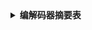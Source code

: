 <details>
      <summary><b>编解码器摘要表</b></summary>
      语音传输是类比，而数据网络是数字。通过编码器/解码器（CODEC）进行将模拟波采样为数字信息的过程。将模拟语音信号采样到数字信号有许多标准。这个过程通常很复杂。大多数转换使用脉冲编码调制（PCM）或变化形式

。此外，CODEC压缩数据序列，有时提供回声消除。波形的压缩可以节省带宽。这在低速连接中特别有趣，因此您可以同时拥有更多VoIP连接。节省带宽的另一种方法是使用静默抑制。目的是在对话中没有声音时不发送包裹。

接下来是使用最知名的编解码器的表：

-比特率-通过通信路径传输比特的速率。通常以千比特每秒（Kbps）表示
-采样率-数字化声音时每秒采样的数量。随着每秒采样数的增加，数字复制的质量也会提高。
-帧大小-发送数据包之间的时间
-MOS-（平均意见得分）。它是从1到5的声音质量的主观衡量指标。

为了更好地理解编解码器过程和表中表示的参数，我们建议阅读G.711编解码器过程部分，在这里可以了解其工作原理。 G.711编解码器
<table border="1" class="normal">
                <tbody><tr class="titulomenulateral">
                  <th>Number</th>
                  <th>Standard by </th>
                  <th width="150">Description</th>
                  <th>Bit rate (kb/s)</th>
                  <th>Sampling rate (kHz)</th>
                  <th>Frame size (ms)</th>
                  <th width="150">Remarks
                  </th><th><div align="center">MOS (Mean Opinion Score) </div></th>
                </tr>
                <tr>
                  <td><strong><a href="#g711">G.711 *</a></strong></td>
                  <td>ITU-T</td>
                  <td>Pulse code modulation (PCM)</td>
                  <td align="right">64</td>
                  <td align="right">8</td>
                  <td align="right">Sampling</td>
                  <td> U-law (US, Japan) and A-law (Europe) companding </td>
                  <td><div align="center">4.1 </div></td>
                </tr>
				<tr>
                  <td><strong><a href="new-codecs-g7111-g7291.php">G.711.1 </a></strong></td>
                  <td>ITU-T</td>
                  <td>Pulse code modulation (PCM)</td>
                  <td align="right">80-96 Kbps </td>
                  <td align="right">8</td>
                  <td align="right">Sampling</td>
                  <td> Improvement og G.711 to provide an audio bandwidth of 50 Hz to 7 kHz <a href="new-codecs-g7111-g7291.php">More info</a> </td>
                  <td><div align="center">4.1 </div></td>
                </tr>
                <tr>
                  <td><strong>G.721</strong></td>
                  <td>ITU-T</td>
                  <td>Adaptive differential pulse code modulation (ADPCM)</td>
                  <td align="right">32</td>
                  <td align="right">8</td>
                  <td align="right">Sampling</td>
                  <td> Now described in G.726; obsolete. </td>
                  <td>
                    <div align="center">&nbsp;</div></td>
                </tr>
                <tr>
                  <td><strong>G.722</strong></td>
                  <td>ITU-T</td>
                  <td>7 kHz audio-coding within 64 kbit/s</td>
                  <td align="right">64</td>
                  <td align="right">16</td>
                  <td align="right">Sampling</td>
                  <td> Subband-codec that divides 16 kHz band into two subbands, each coded using ADPCM </td>
                  <td>
                    <div align="center">&nbsp;</div></td>
                </tr>
                <tr>
                  <td><strong>G.722.1</strong></td>
                  <td>ITU-T</td>
                  <td> Coding at 24 and 32 kbit/s for hands-free operation in systems with low frame loss </td>
                  <td align="right">24/32</td>
                  <td align="right">16</td>
                  <td align="right">20</td>
                  <td>&nbsp;</td>
                  <td>
                    <div align="center">&nbsp;</div></td>
                </tr>
				 <tr>
                  <td><strong>G.722.2 AMR-WB</strong></td>
                  <td>ITU-T</td>
                  <td>Adaptive Multi-Rate Wideband Codec (AMR-WB)</td>
                  <td align="right">23.85/ 23.05/ 19.85/ <br>
                  18.25/ 15.85/ 14.25/<br> 
                  12.65/ 8.85/ 6.6</td>
                  <td align="right">16</td>
                  <td align="right">20</td>
                  <td>  is mainly used for speech compression in the 3rd generation mobile telephony. <a href="new-codecs-g7111-g7291.php">More info</a></td>
                  <td>
                    <div align="center">&nbsp;</div></td>
                </tr>
                <tr>
                  <td><strong>G.723</strong></td>
                  <td>ITU-T</td>
                  <td> Extensions of Recommendation G.721 adaptive differential pulse code modulation to 24 and 40 kbit/s for digital circuit multiplication equipment application </td>
                  <td align="right">24/40</td>
                  <td align="right">8</td>
                  <td align="right">Sampling</td>
                  <td> Superceded by G.726; obsolete. This is a completely different codec than G.723.1 </td>
                  <td>
                    <div align="center">&nbsp;</div></td>
                </tr>
                <tr>
                  <td><strong>G.723.1</strong></td>
                  <td>ITU-T</td>
                  <td>Dual rate speech coder for multimedia communications transmitting at 5.3 and 6.3 kbit/s</td>
                  <td align="right">5.6/6.3</td>
                  <td align="right">8</td>
                  <td align="right">30</td>
                  <td> Part of H.324 video conferencing. It encodes speech or other audio signals in frames using linear predictive analysis-by-synthesis coding. The excitation signal for the high rate coder is Multipulse Maximum Likelihood Quantization (MP-MLQ) and for the low rate coder is Algebraic-Code-Excited Linear-Prediction (ACELP). </td>
                  <td>
                    <div align="center">3.8-3.9</div></td>
                </tr>
                <tr>
                  <td><strong>G.726</strong></td>
                  <td>ITU-T</td>
                  <td>40, 32, 24, 16 kbit/s adaptive differential pulse code modulation (ADPCM)</td>
                  <td align="right">16/24/32/40</td>
                  <td align="right">8</td>
                  <td align="right">Sampling</td>
                  <td> ADPCM; replaces G.721 and G.723. </td>
                  <td>
                    <div align="center">3.85</div></td>
                </tr>
                <tr>
                  <td><strong>G.727</strong></td>
                  <td>ITU-T</td>
                  <td>5-, 4-, 3- and 2-bit/sample embedded adaptive differential pulse code modulation (ADPCM)</td>
                  <td align="right">var.</td>
                  <td align="right">&nbsp;</td>
                  <td align="right">Sampling</td>
                  <td> ADPCM. Related to G.726 </td>
                  <td>
                    <div align="center">&nbsp;</div></td>
                </tr>
                <tr>
                  <td><strong>G.728</strong></td>
                  <td>ITU-T</td>
                  <td>Coding of speech at 16 kbit/s using low-delay code excited linear prediction</td>
                  <td align="right">16</td>
                  <td align="right">8</td>
                  <td align="right">2.5</td>
                  <td>CELP.</td>
                  <td>
                    <div align="center">3.61</div></td>
                </tr>
                <tr>
                  <td><strong><a href="#g729">G.729 **</a></strong></td>
                  <td>ITU-T</td>
                  <td>Coding of speech at 8 kbit/s using conjugate-structure algebraic-code-excited linear-prediction (CS-ACELP)</td>
                  <td align="right">8</td>
                  <td align="right">8</td>
                  <td align="right">10</td>
                  <td>Low delay (15 ms)</td>
                  <td>
                    <div align="center">3.92</div></td>
                </tr>
				   <tr>
                  <td><strong><a href="new-codecs-g7111-g7291.php">G.729.1</a></strong></td>
                  <td>ITU-T</td>
                  <td>Coding of speech at 8 kbit/s using conjugate-structure algebraic-code-excited linear-prediction (CS-ACELP)</td>
                  <td align="right">8/12/14/16/<br>
                    18/20/22/24/<br>
                    26/28/30/32</td>
                  <td align="right">8</td>
                  <td align="right">10</td>
                  <td>Improvement og G.711 to provide an audio bandwidth of 50 Hz to 7 kHz <a href="new-codecs-g7111-g7291.php">More info</a> </td>
                  <td>
                    <div align="center"></div></td>
                </tr>
                <tr>
                  <td><strong>GSM 06.10 </strong></td>
                  <td>ETSI</td>
                  <td>Regular­Pulse Excitation Long­Term Predictor (RPE-LTP)</td>
                  <td align="right">13</td>
                  <td align="right">8</td>
                  <td align="right">22.5
                  </td><td>Used for GSM cellular telephony.</td>
                  <td>
                    <div align="center">&nbsp;</div></td>
                </tr>
                <tr>
                  <td><strong>LPC10</strong></td>
                  <td> USA Government </td>
                  <td>Linear-predictive codec</td>
                  <td align="right">2.4</td>
                  <td align="right">8</td>
                  <td align="right">22.5</td>
                  <td> 10 coefficients. </td>
                  <td>
                    <div align="center">&nbsp;</div></td>
                </tr>
                <tr>
                  <td><strong>Speex</strong></td>
                  <td>&nbsp;</td>
                  <td>&nbsp;</td>
                  <td align="right"> 8, 16, 32</td>
                  <td align="right"> 2.15-24.6 (NB) <br>
      4-44.2 (WB)</td>
                  <td align="right"> 30 ( NB ) <br>
      34 ( WB )</td>
                  <td>&nbsp;</td>
                  <td>
                    <div align="center">&nbsp;</div></td>
                </tr>
                <tr>
                  <td><strong>iLBC</strong></td>
                  <td>&nbsp;</td>
                  <td>&nbsp;</td>
                  <td align="right">8</td>
                  <td align="right">13.3</td>
                  <td align="right">30</td>
                  <td>&nbsp;</td>
                  <td>
                    <div align="center">&nbsp;</div></td>
                </tr>
                <tr>
                  <td><strong>DoD CELP</strong></td>
                  <td> American Department of Defense (DoD) USA Government </td>
                  <td>&nbsp;</td>
                  <td align="right">4.8</td>
                  <td align="right">&nbsp;</td>
                  <td align="right">30</td>
                  <td>&nbsp;</td>
                  <td>
                    <div align="center">&nbsp;</div></td>
                </tr>
  <tr><td><strong>EVRC</strong></td>
      <td> 3GPP2 </td>
      <td> Enhanced Variable Rate CODEC </td>
      <td align="right">9.6/4.8/1.2</td>
      <td align="right">8</td>
      <td align="right">20</td>
      <td>Se usa en redes CDMA </td>
      <td>
        <div align="center">&nbsp;</div></td>
  </tr>
  <tr>
    <td><strong>DVI</strong></td>
    <td> Interactive Multimedia Association (IMA) </td>
    <td>DVI4 uses an adaptive delta pulse code modulation (ADPCM) </td>
    <td align="right">32</td>
    <td align="right">Variable</td>
    <td align="right">Sampling</td>
    <td>&nbsp; </td>
    <td>
      <div align="center">&nbsp;</div></td>
  </tr>
 
  <tr>
    <td><strong>L16</strong></td>
    <td>&nbsp; </td>
    <td> Uncompressed audio data samples </td>
    <td align="right">128</td>
    <td align="right">Variable</td>
    <td align="right">Sampling</td>
    <td>&nbsp; </td>
	</tr>
	 <tr>
                  <td><strong>SILK</strong></td>
                  <td>Skype</td>
                  <td>&nbsp; </td>
                  <td align="right"> From 6 to 40 </td>
                  <td align="right">Variable</td>
                  <td align="right">20</td>
                  <td>Harmony codec is related with SILK </td>
                  <td>
                    <div align="center">&nbsp;</div></td>
                </tr>
    <tr><td>
      <div align="center">&nbsp;</div></td>
              </tr></tbody></table>

 * G711有两个版本，分别称为U-law（美国，日本）和A-law（欧洲）。U-law与北美和日本使用的T1标准有关。A-law与世界其他地方使用的E1标准相关。区别在于对模拟信号进行采样的方法。在这两种方案中，信号不是线性采样而是以对数方式采样。有关差异的更多信息，请访问G.711 A Law与u Law。

* 有许多有趣的解释g729编解码器的版本，因为该编解码器在当今非常流行。
G729：原始编解码器
G729A或附件：它是G729的简化版本，并且与G729兼容。他不太复杂，但素质较低。
G729B或B附件：具有静音抑制功能且与先前版本不兼容的G729
G729AB：具有静音抑制功能且仅与G729B兼容的g729A。
此外，每个G729版本都具有8Kbps的比特率，但也有6.4 kbps（D附件）和11.4 Kbps（E附件）的版本。


</details>